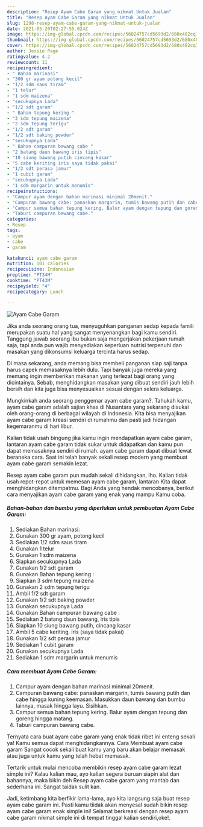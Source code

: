 ```yaml
---
description: "Resep Ayam Cabe Garam yang nikmat Untuk Jualan"
title: "Resep Ayam Cabe Garam yang nikmat Untuk Jualan"
slug: 1298-resep-ayam-cabe-garam-yang-nikmat-untuk-jualan
date: 2021-05-20T02:27:55.024Z
image: https://img-global.cpcdn.com/recipes/56024757cd5693d2/680x482cq70/ayam-cabe-garam-foto-resep-utama.jpg
thumbnail: https://img-global.cpcdn.com/recipes/56024757cd5693d2/680x482cq70/ayam-cabe-garam-foto-resep-utama.jpg
cover: https://img-global.cpcdn.com/recipes/56024757cd5693d2/680x482cq70/ayam-cabe-garam-foto-resep-utama.jpg
author: Jessie Page
ratingvalue: 4.2
reviewcount: 11
recipeingredient:
- " Bahan marinasi"
- "300 gr ayam potong kecil"
- "1/2 sdm saus tiram"
- "1 telur"
- "1 sdm maizena"
- "secukupnya Lada"
- "1/2 sdt garam"
- " Bahan tepung kering "
- "3 sdm tepung maizena"
- "2 sdm tepung terigu"
- "1/2 sdt garam"
- "1/2 sdt baking powder"
- "secukupnya Lada"
- " Bahan campuran bawang cabe "
- "2 batang daun bawang iris tipis"
- "10 siung bawang putih cincang kasar"
- "5 cabe keriting iris saya tidak pakai"
- "1/2 sdt perasa jamur"
- "1 cubit garam"
- "secukupnya Lada"
- "1 sdm margarin untuk menumis"
recipeinstructions:
- "Campur ayam dengan bahan marinasi minimal 20menit."
- "Campuran bawang cabe: panaskan margarin, tumis bawang putih dan cabe hingga kuning keemasan. Masukkan daun bawang dan bumbu lainnya, masak hingga layu. Sisihkan."
- "Campur semua bahan tepung kering. Balur ayam dengan tepung dan goreng hingga matang."
- "Taburi campuran bawang cabe."
categories:
- Resep
tags:
- ayam
- cabe
- garam

katakunci: ayam cabe garam 
nutrition: 101 calories
recipecuisine: Indonesian
preptime: "PT34M"
cooktime: "PT43M"
recipeyield: "4"
recipecategory: Lunch

---
```



![Ayam Cabe Garam](https://img-global.cpcdn.com/recipes/56024757cd5693d2/680x482cq70/ayam-cabe-garam-foto-resep-utama.jpg)

Jika anda seorang orang tua, menyuguhkan panganan sedap kepada famili merupakan suatu hal yang sangat menyenangkan bagi kamu sendiri. Tanggung jawab seorang ibu bukan saja mengerjakan pekerjaan rumah saja, tapi anda pun wajib menyediakan keperluan nutrisi terpenuhi dan masakan yang dikonsumsi keluarga tercinta harus sedap.

Di masa  sekarang, anda memang bisa membeli panganan siap saji tanpa harus capek memasaknya lebih dulu. Tapi banyak juga mereka yang memang ingin memberikan makanan yang terlezat bagi orang yang dicintainya. Sebab, menghidangkan masakan yang dibuat sendiri jauh lebih bersih dan kita juga bisa menyesuaikan sesuai dengan selera keluarga. 



Mungkinkah anda seorang penggemar ayam cabe garam?. Tahukah kamu, ayam cabe garam adalah sajian khas di Nusantara yang sekarang disukai oleh orang-orang di berbagai wilayah di Indonesia. Kita bisa menyajikan ayam cabe garam kreasi sendiri di rumahmu dan pasti jadi hidangan kegemaranmu di hari libur.

Kalian tidak usah bingung jika kamu ingin mendapatkan ayam cabe garam, lantaran ayam cabe garam tidak sukar untuk didapatkan dan kamu pun dapat memasaknya sendiri di rumah. ayam cabe garam dapat dibuat lewat beraneka cara. Saat ini telah banyak sekali resep modern yang membuat ayam cabe garam semakin lezat.

Resep ayam cabe garam pun mudah sekali dihidangkan, lho. Kalian tidak usah repot-repot untuk memesan ayam cabe garam, lantaran Kita dapat menghidangkan ditempatmu. Bagi Anda yang hendak mencobanya, berikut cara menyajikan ayam cabe garam yang enak yang mampu Kamu coba.

<!--inarticleads1-->

##### Bahan-bahan dan bumbu yang diperlukan untuk pembuatan Ayam Cabe Garam:

1. Sediakan  Bahan marinasi:
1. Gunakan 300 gr ayam, potong kecil
1. Sediakan 1/2 sdm saus tiram
1. Gunakan 1 telur
1. Gunakan 1 sdm maizena
1. Siapkan secukupnya Lada
1. Gunakan 1/2 sdt garam
1. Gunakan  Bahan tepung kering :
1. Siapkan 3 sdm tepung maizena
1. Gunakan 2 sdm tepung terigu
1. Ambil 1/2 sdt garam
1. Gunakan 1/2 sdt baking powder
1. Gunakan secukupnya Lada
1. Gunakan  Bahan campuran bawang cabe :
1. Sediakan 2 batang daun bawang, iris tipis
1. Siapkan 10 siung bawang putih, cincang kasar
1. Ambil 5 cabe keriting, iris (saya tidak pakai)
1. Gunakan 1/2 sdt perasa jamur
1. Sediakan 1 cubit garam
1. Gunakan secukupnya Lada
1. Sediakan 1 sdm margarin untuk menumis




<!--inarticleads2-->

##### Cara membuat Ayam Cabe Garam:

1. Campur ayam dengan bahan marinasi minimal 20menit.
1. Campuran bawang cabe: panaskan margarin, tumis bawang putih dan cabe hingga kuning keemasan. Masukkan daun bawang dan bumbu lainnya, masak hingga layu. Sisihkan.
1. Campur semua bahan tepung kering. Balur ayam dengan tepung dan goreng hingga matang.
1. Taburi campuran bawang cabe.




Ternyata cara buat ayam cabe garam yang enak tidak ribet ini enteng sekali ya! Kamu semua dapat menghidangkannya. Cara Membuat ayam cabe garam Sangat cocok sekali buat kamu yang baru akan belajar memasak atau juga untuk kamu yang telah hebat memasak.

Tertarik untuk mulai mencoba membikin resep ayam cabe garam lezat simple ini? Kalau kalian mau, ayo kalian segera buruan siapin alat dan bahannya, maka bikin deh Resep ayam cabe garam yang mantab dan sederhana ini. Sangat taidak sulit kan. 

Jadi, ketimbang kita berfikir lama-lama, ayo kita langsung saja buat resep ayam cabe garam ini. Pasti kamu tiidak akan menyesal sudah bikin resep ayam cabe garam enak simple ini! Selamat berkreasi dengan resep ayam cabe garam nikmat simple ini di tempat tinggal kalian sendiri,oke!.

